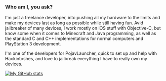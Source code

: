### Who am I, you ask?

I'm just a freelance developer, into pushing all my hardware to the limits and make my devices last as long as possible while still having fun. Avid jailbreaker of many devices, I work mostly on iOS stuff with Objective-C, but know some when it comes to Minecraft and Java programming, as well as the standard C and C++ implementations for normal computers and PlayStation 3 development.

I'm one of the developers for PojavLauncher, quick to set up and help with Hackintoshes, and love to jailbreak everything I have to really own my devices.

[![My GitHub stats](https://github-readme-stats.vercel.app/api?username=crystall1nedev&count_private=true&theme=dark&show_icons=true&border_radius=10&include_all_commits=true)](https://github.com/anuraghazra/github-readme-stats)

<!-- i'm sorry i had to
                           NO COMMITS?
    ░░░▒▒▒▒░▒░░░░░░░░▒░░░░░░░░░░░░░░░░░░░░░░░░░░░░░░░░░░░░░░░░░░░▒▒░░░░░░░░░
    ░░▒▒▒▒░░░░░░░░░░░░▒░░░░░░░░░░░░░░░░░░░░░░░░░░░░░░░░░░░░░░░░░░░░░░░░░░░░▒
   ░▒▒▒░░░░░░░░░░░░░░░▒▒░░░░░░░░░░░░░░░░░▒░▒▒░░░░░░░░░░░░░░░░░░░░▒▒░░░░░░░▒▒
   ░░░░░░░░░░░░░░░░░░░░▒▒▒░░░░░░░░░░░░░░░░░▒▒▒▒▒▒▒░░░░░░░░░░░░░▒▒▒▒░░░░░░▒▒░
  ░░░░░░░░░░░░░░░░░░░░░▒░░░░░░░░░░░░░░░░░░░░░▒▒▒▒▒▒▒▒░░░░░▒▒▒▒▒▒▒▒▒░░░░░▒▒░
  ░░░░░░░░░░     ░░░░░░ ░▒░░░░░░░░░░░░░░░░░░░░░▒▒▒▒▒▒▒▒▒▒▒▒▒▒▒▒▒▒▒░░░░░▒▒░
              ░░░░░░░░░░░ ░░░░░░░░░░░░░░░░░░░░░░░░▒▒▒▒▒▒▒▒▒▒▒▒▒▒▒░░░░░▒▒░
         ░░░░░░░░░░░░░░░░░░  ░░░░░░░░░░░░░░░░░░░░░░░▒▒▒▒▒▒▒▒▒▒▒▒░░░░░▒▒░
      ░░░░░░░░░░░░░░░░░░░░░░░░               ░░░░░░░░▒▒▒▒▒▒▒▒▒░░░░░░▒▒░
      ░░░░░░░░░░░░░░░░░░░░░░░░░░░░              ░░░░░░▒▒▒▒▒▒▒░░░░░░▒░
        ░░░░░░░░░░░░░░░░░░░░░░░░░░░░░░░░░         ░░░░▒▒▒▒▒▒▒░░░░░░░
           ░░░░░░░░░░░░░░░░░░░░░░░░░░░░░░░░░░░     ░░░▒▒▒▒▒░░░░░░░
               ,,  ░░░░░░░░░░░░░░░░░░░░░░░░░░░░░░  ░░▒▒▒▒░░░░░
             ░░▒░     ░░░░░░░░░░░░░░░░░░░░░░░░░░░░░░░░▒▒▒░░░  ░░
             ░▒▒'   ░  ░░░░░░░░'  .     `''░░░░░░░░░░░▒▒▒▒░░░░░░
            ░░▒░       ░░░░░░░  ░▒░`        '░░░░░░░░▒▒▒░░░░░░░
           ░▒░░░░░    ,░░░░░░' ░▒▒░   ░,     '░░░░░░▒▒▒░░░░░░
           ░░░░░░░░░░░▒░░░░░░' ░▒▒    `   :░, ░░▒▒▒▒▒▒░░░░░
           ░░░░░░░▒▒▒▒░░░░░░░░ '▒▒░ ':   ,░╜░░▒▒▒▒▒▒▒░░░
            ░░░░░░▒▒▒░░░░░░░░░''¡┌"░'   ,░░░░▒▒▒▒▒▒▒░
            ░░░░▒▒▒▒░░░░░░░░░░░░░¡░░░░░░░░░░▒▒▒▒▒▒░
            ░░▒▒▒▒▒░░░░░░░░░░░░░░░░░░░░░░░░░░▒▒▒▒░
            ░▒▒▒▒░░░░░░░░░░░░░░░░░░░░░░░░░░░░░░░░   ░
           ░▒▒▒▒░░▒▒▒▒▒▒▒▒░░░░░░░░░░░░░░░░░░░░▒▒░░ ░
           ▒▒▒▒▒▒▒▒▒▒▒▒▒▒▒▒▒░░░░░░░░░░░░░░░░░▒░ ░░░
          ▒▒▒▒▒▒▒▒▒▒▒▒▒▒▒▒▒▒▒░░░░░░░░░░░░░░▒▒▒  ░░
        ░▒▒▒▒▒▒▒▒▒▒▒▒▒▒▒▒▒▒░░░░░░░░░░░░░░░▒▒▒
       ░▒▒▒▒▒▒▒▒▒▒▒▒▒▒▒░░░░░░░░░░░░░░░░░▒▒▒░
        ░░░▒▒▒▒▒▒▒▒▒░░▒▒▒▒▒▒▒▒░░░░░░░░░▒▒▒░
         ░░░░░░░░░░░▒▒▒▒▒▒▒▒▒▒▒▒░░░░░░▒▒▒░
            ░░░░░░░░░░░░░░░░░▒▒▒░░░░░░▒▒░
             ░░░░░░░░░░░░▒▒▒▒░░░░░░░░▒░
             -->
